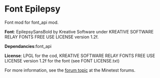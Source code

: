 # Font Epilepsy

Font mod for font_api mod.

**Font**: EpilepsySansBold by Kreative Software under KREATIVE SOFTWARE RELAY FONTS FREE USE LICENSE version 1.2f.

**Dependancies**:font_api

**License**: LPGL for the cod, KREATIVE SOFTWARE RELAY FONTS FREE USE LICENSE version 1.2f for the font (see FONT LICENSE.txt)

For more information, see the [forum topic](https://forum.minetest.net/viewtopic.php?t=19365) at the Minetest forums.


